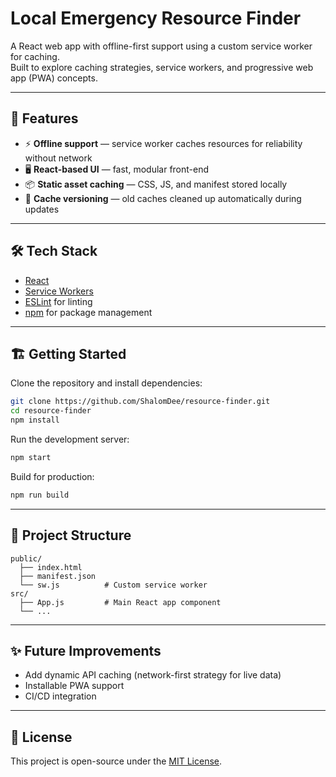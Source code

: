 # Local Emergency Resource Finder

A React web app with offline-first support using a custom service worker for caching.  
Built to explore caching strategies, service workers, and progressive web app (PWA) concepts.

---

## 🚀 Features
- ⚡ **Offline support** — service worker caches resources for reliability without network
- 🖥️ **React-based UI** — fast, modular front-end
- 📦 **Static asset caching** — CSS, JS, and manifest stored locally
- 🔄 **Cache versioning** — old caches cleaned up automatically during updates

---

## 🛠️ Tech Stack
- [React](https://reactjs.org/)
- [Service Workers](https://developer.mozilla.org/en-US/docs/Web/API/Service_Worker_API)
- [ESLint](https://eslint.org/) for linting
- [npm](https://www.npmjs.com/) for package management

---

## 🏗️ Getting Started

Clone the repository and install dependencies:

```bash
git clone https://github.com/ShalomDee/resource-finder.git
cd resource-finder
npm install
````

Run the development server:

```bash
npm start
```

Build for production:

```bash
npm run build
```

---

## 📂 Project Structure

```
public/
  ├── index.html
  ├── manifest.json
  └── sw.js          # Custom service worker
src/
  ├── App.js         # Main React app component
  └── ...
```

---

## ✨ Future Improvements

* Add dynamic API caching (network-first strategy for live data)
* Installable PWA support
* CI/CD integration

---

## 📄 License

This project is open-source under the [MIT License](LICENSE).
